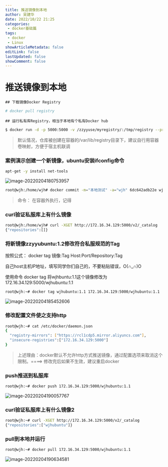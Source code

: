 ```yaml
---
title: 推送镜像到本地
author: 吴建华
date: 2022/10/22 21:25
categories:
 - docker基础篇
tags:
 - docker
 - Linux
showArticleMetadata: false
editLink: false
lastUpdated: false
showComment: false
---
```

# 推送镜像到本地

	## 下载镜像Docker Registry

```sh
# docker pull registry  
```



	## 运行私有库Registry，相当于本地有个私有Docker hub

```sh 
$ docker run -d -p 5000:5000 -v /zzyyuse/myregistry/:/tmp/registry --privileged=true registry 
```

> 默认情况，仓库被创建在容器的/var/lib/registry目录下，建议自行用容器卷映射，方便于宿主机联调 

### 案例演示创建一个新镜像，ubuntu安装ifconfig命令

```sh
apt-get -y install net-tools
```

![image-20220204180753957](https://cdn.jsdelivr.net/gh/fhwlnetwork/blos_imgs/img/image-20220204180753957.png)

```sh
root@wjh:/home/wjh# docker commit -m="本地测试" -a="wjh" 6dc642adb22e wjhubuntu:1.1
```

>命令： 在容器外执行，记得 

### curl验证私服库上有什么镜像

```sh
root@wjh:/home/wjh# curl -XGET http://172.16.34.129:5000/v2/_catalog
{"repositories":[]}
```



### 将新镜像zzyyubuntu:1.2修改符合私服规范的Tag

按照公式： docker  tag  镜像:Tag  Host:Port/Repository:Tag 

自己host主机IP地址，填写同学你们自己的，不要粘贴错误，O(∩_∩)O 

使用命令 docker tag 将wjhbuntu:1.1这个镜像修改为172.16.34.129:5000/wjhubuntu:1.1

```sh
root@wjh:~# docker tag wjhubuntu:1.1 172.16.34.129:5000/wjhubuntu:1.1
```

![image-20220204185452606](https://cdn.jsdelivr.net/gh/fhwlnetwork/blos_imgs/img/image-20220204185452606.png)

### 修改配置文件使之支持http

```sh
root@wjh:~# cat /etc/docker/daemon.json 
{
  "registry-mirrors": ["https://rcl1cdp5.mirror.aliyuncs.com"],
  "insecure-registries":["172.16.34.129:5000"]
}
```

> 上述理由：docker默认不允许http方式推送镜像，通过配置选项来取消这个限制。====>  修改完后如果不生效，建议重启docker 

### push推送到私服库

```sh
root@wjh:~# docker push 172.16.34.129:5000/wjhubuntu:1.1
```

![image-20220204190057767](https://cdn.jsdelivr.net/gh/fhwlnetwork/blos_imgs/img/image-20220204190057767.png)

### curl验证私服库上有什么镜像2

```sh
root@wjh:~# curl -XGET http://172.16.34.129:5000/v2/_catalog
{"repositories":["wjhubuntu"]}
```

### pull到本地并运行

```sh
root@wjh:~# docker pull 172.16.34.129:5000/wjhubuntu:1.1
```

![image-20220204190634581](https://cdn.jsdelivr.net/gh/fhwlnetwork/blos_imgs/img/image-20220204190634581.png)
